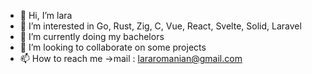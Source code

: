 - 👋 Hi, I’m lara
- 👀 I’m interested in Go, Rust, Zig, C, Vue, React, Svelte, Solid, Laravel
- 🌱 I’m currently doing my bachelors
- 💞️ I’m looking to collaborate on some projects
- 📫 How to reach me 
      ->mail : lararomanian@gmail.com


